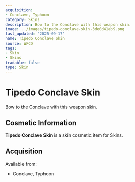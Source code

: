 ```yaml
---
acquisition:
- Conclave, Typhoon
category: Skins
description: Bow to the Conclave with this weapon skin.
image: ../images/tipedo-conclave-skin-3de0d41ab9.png
last_updated: '2025-09-17'
name: Tipedo Conclave Skin
source: WFCD
tags:
- Skin
- Skins
tradable: false
type: Skin
---
```


# Tipedo Conclave Skin

Bow to the Conclave with this weapon skin.

## Cosmetic Information

**Tipedo Conclave Skin** is a skin cosmetic item for Skins.

## Acquisition

Available from:
- Conclave, Typhoon

